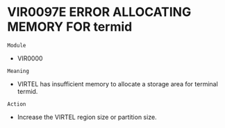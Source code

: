 # VIR0097E ERROR ALLOCATING MEMORY FOR termid

`Module`
- VIR0000

`Meaning`
- VIRTEL has insufficient memory to allocate a storage area for terminal termid.

`Action`
- Increase the VIRTEL region size or partition size.
